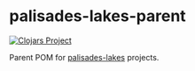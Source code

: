 # palisades-lakes-parent

[![Clojars Project](https://img.shields.io/clojars/v/palisades-lakes/palisades-lakes-parent.svg)](https://clojars.org/palisades-lakes/palisades-lakes-parent)

Parent POM for [palisades-lakes](https://github.com/palisades-lakes) projects.